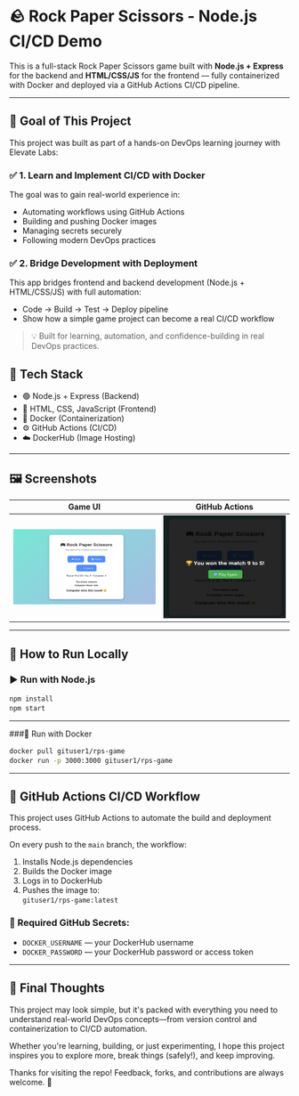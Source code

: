 # 🪨 Rock Paper Scissors - Node.js CI/CD Demo

This is a full-stack Rock Paper Scissors game built with **Node.js + Express** for the backend and **HTML/CSS/JS** for the frontend — fully containerized with Docker and deployed via a GitHub Actions CI/CD pipeline.

---
## 🎯 Goal of This Project

This project was built as part of a hands-on DevOps learning journey with Elevate Labs:

### ✅ 1. Learn and Implement CI/CD with Docker
The goal was to gain real-world experience in:
- Automating workflows using GitHub Actions
- Building and pushing Docker images
- Managing secrets securely
- Following modern DevOps practices

### ✅ 2. Bridge Development with Deployment
This app bridges frontend and backend development (Node.js + HTML/CSS/JS) with full automation:
- Code → Build → Test → Deploy pipeline
- Show how a simple game project can become a real CI/CD workflow

> 💡 Built for learning, automation, and confidence-building in real DevOps practices.


## 🔧 Tech Stack

- 🟢 Node.js + Express (Backend)
- 🎨 HTML, CSS, JavaScript (Frontend)
- 🐳 Docker (Containerization)
- ⚙️ GitHub Actions (CI/CD)
- ☁️ DockerHub (Image Hosting)

---

## 🖼️ Screenshots

| Game UI | GitHub Actions |
|---------|----------------|
| ![Game UI](/images/PlayGame.png) | ![Result](/images/Result.png) |

---

## 🚀 How to Run Locally

### ▶️ Run with Node.js

```bash
npm install
npm start
```
-----------------
###🐳 Run with Docker
```bash
docker pull gituser1/rps-game
docker run -p 3000:3000 gituser1/rps-game
```
--------------------

## 🔄 GitHub Actions CI/CD Workflow

This project uses GitHub Actions to automate the build and deployment process.

On every push to the `main` branch, the workflow:

1. Installs Node.js dependencies
2. Builds the Docker image
3. Logs in to DockerHub
4. Pushes the image to:  
   `gituser1/rps-game:latest`

### 🔐 Required GitHub Secrets:
- `DOCKER_USERNAME` — your DockerHub username
- `DOCKER_PASSWORD` — your DockerHub password or access token

---

## 🙌 Final Thoughts

This project may look simple, but it's packed with everything you need to understand real-world DevOps concepts—from version control and containerization to CI/CD automation.

Whether you're learning, building, or just experimenting, I hope this project inspires you to explore more, break things (safely!), and keep improving.

Thanks for visiting the repo! Feedback, forks, and contributions are always welcome. 🚀

